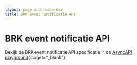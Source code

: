 ```yaml
---
layout: page-with-side-nav
title: BRK event notificatie API
---
```

# BRK event notificatie API

Bekijk de BRK event notificatie API specificatie in de [AsyncAPI playground](https://playground.asyncapi.io/?load=https://raw.githubusercontent.com/VNG-Realisatie/Haal-Centraal-BRK-event-sourcing/master/specificatie/asyncapi.yaml){:target="_blank"}